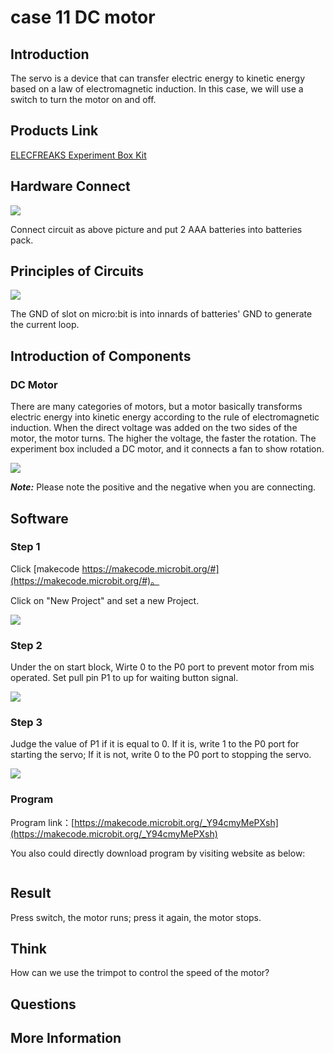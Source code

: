 # case 11 DC motor 

## Introduction ##

 The servo is a device that can transfer electric energy to kinetic energy based on a law of electromagnetic induction. In this case, we will use a switch to turn the motor on and off.

## Products Link

[ELECFREAKS Experiment Box Kit](https://shop.elecfreaks.com/products/elecfreaks-experiment-box-kit-without-micro-bit-board?_pos=1&_sid=ac099db2f&_ss=r)

## Hardware Connect ##

![](./images/rKbr0NQ.png)

 Connect circuit as above picture and put 2 AAA batteries into batteries pack.

## Principles of Circuits ##

![](./images/cBDx8Qv.png)

 The GND of slot on micro:bit is into innards of batteries' GND to generate the current loop.

## Introduction of Components ##

### DC Motor
 There are many categories of motors, but a motor basically transforms electric energy into kinetic energy according to the rule of electromagnetic induction. When the direct voltage was added on the two sides of the motor, the motor turns. The higher the voltage, the faster the rotation. 
 The experiment box included a DC motor, and it connects a fan to show rotation.

![](./images/case-13-4.png)

***Note:*** Please note the positive and the negative when you are connecting.

## Software

### Step 1

 Click [makecode https://makecode.microbit.org/#](https://makecode.microbit.org/#)。

 Click on "New Project" and set a new Project.

![](./images/t34k5Zb.png)


### Step 2

 Under the on start block, Wirte 0 to the P0 port to prevent motor from mis operated. Set pull pin P1 to up for waiting button signal.

![](./images/hHQ0Ayz.png)

### Step 3

 Judge the value of P1 if it is equal to 0. If it is, write 1 to the P0 port for starting the servo; If it is not, write 0 to the P0 port to stopping the servo.

![](./images/3UfQLdB.png)


### Program

 Program link：[https://makecode.microbit.org/_Y94cmyMePXsh](https://makecode.microbit.org/_Y94cmyMePXsh)

 You also could directly download program by visiting website as below:

<div style="position:relative;height:0;paddingbottom:70%;overflow:hidden;"><iframe style="position:absolute;top:0;left:0;width:100%;height:100%;" src="https://makecode.microbit.org/#pub:_Y94cmyMePXsh" frameborder="0" sandbox="allowpopups allowforms allowscripts allowsameorigin"></iframe></div>  


## Result

  Press switch, the motor runs; press it again, the motor stops. 


## Think

 How can we use the trimpot to control the speed of the motor? 

## Questions



## More Information 


